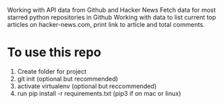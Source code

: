 Working with API data from Github and Hacker News 
Fetch data for most starred python repositories in Github
Working with data to list current top articles on hacker-news.com, print link to article and total comments.

# To use this repo
1. Create folder for project
2. git init (optional but recommended)
3. activate virtualenv (optional but reccommended)
4. run pip install -r requirements.txt (pip3 if on mac or linux)